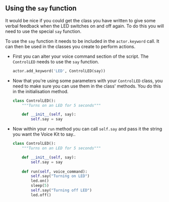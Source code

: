 ## Using the `say` function


It would be nice if you could get the class you have written to give some verbal feedback when the LED switches on and off again. To do this you will need to use the special `say` function.

To use the `say` function it needs to be included in the `actor.keyword` call. It can then be used in the classes you create to perform actions.

- First you can alter your voice command section of the script. The `ControlLED` needs to use the `say` function.

	``` python
	actor.add_keyword('LED', ControlLED(say))
	```

- Now that you're using some parameters with your `ControlLED` class, you need to make sure you can use them in the class' methods. You do this in the initialisation method.

	```python
	class ControlLED():
		"""Turns on an LED for 5 seconds"""

		def __init__(self, say):
			self.say = say
	```

- Now within your `run` method you can call `self.say` and pass it the string you want the Voice Kit to say..

	``` python
	class ControlLED():
		"""Turns on an LED for 5 seconds"""

		def __init__(self, say):
			self.say = say
			
		def run(self, voice_command):
			self.say("Turning on LED")
			led.on()
			sleep(5)
			self.say("Turning off LED")
			led.off()
	```
